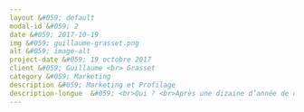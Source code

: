 ```yaml
---
layout &#059; default
modal-id &#059; 2
date &#059; 2017-10-19
img &#059; guillaume-grasset.png
alt &#059; image-alt
project-date &#059; 19 octobre 2017
client &#059; Guillaume <br> Grasset
category &#059; Marketing
description &#059; Marketing et Profilage
description-longue  &#059; <br>Qui ? <br>Après une dizaine d’année de conseil autour de la donnée, Guillaume Grasset a rejoint le groupe Solocal pour piloter l’activité Big Data autour de la collecte des audiences des médias Pages Jaunes, avec un double enjeu fort  &#059; garantir la collecte et la restitution fine des audiences et engager les utilisateurs sur le média Page Jaune.<br><b>Conférence</b>  &#059;<br>Comment accompagner ses utilisateurs pour augmenter leur récurrence de visite et leur engagement.<br>Pages Jaunes enregistre 4 millions de visiteurs uniques chaque jour. La très grande majorité d’entre eux ont un usage « basique »... ils viennent chercher une information, ponctuellement, mais ne reviennent pas sur le média. Comment engager ces utilisateurs et les inciter à utiliser les médias du groupe dans la durée ? <br>La centralisation et l’exploitation des données permet de différencier les usages et agir sur les comportements des utilisateurs. <br>De l’usage de méthodes plus « classique » autour de la BI, au Machine Learning, quels résultats et quelles actions mener ?<br>Au-delà des enjeux, quels outils, quels impacts techniques, quelles contraintes juridiques ?
---
```

